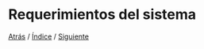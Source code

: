# Requerimientos del sistema




[Atrás](https://github.com/Ibis-C/Metodos-de-organizaci-n/blob/José_Emmanuel_Bacab_Moreno/Requerimientosusuario.md#requerimientos-de-usuario)
/ [Índice](https://github.com/Ibis-C/Metodos-de-organizaci-n/tree/main#%C3%ADndice "íNDICE") /
[Siguiente](https://github.com/Ibis-C/Metodos-de-organizaci-n/blob/Ruth-Castro/Investigación.md#investigación)
